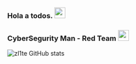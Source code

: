 ### Hola a todos.  <img src="https://media.giphy.com/media/hvRJCLFzcasrR4ia7z/giphy.gif" width="25px">
### CyberSegurity Man - Red Team  <img src="https://3.bp.blogspot.com/-ob4AkHBuAvc/W8X6IZxw7yI/AAAAAAAAAfc/kk5Gl7Uy-4AmpiUzdZwQg5nzezdGEWBswCLcBGAs/s1600/red_team.png" width="25px">

![zl1te GitHub stats](https://github-readme-stats.vercel.app/api?username=zl1te)



                



<!--
**zl1te/zl1te** is a ✨ _special_ ✨ repository because its `README.md` (this file) appears on your GitHub profile.

Here are some ideas to get you started:

- 🔭 I’m currently working on ...
- 🌱 I’m currently learning ...
- 👯 I’m looking to collaborate on ...
- 🤔 I’m looking for help with ...
- 💬 Ask me about ...
- 📫 How to reach me: ...
- 😄 Pronouns: ...
- ⚡ Fun fact: ...
-->
